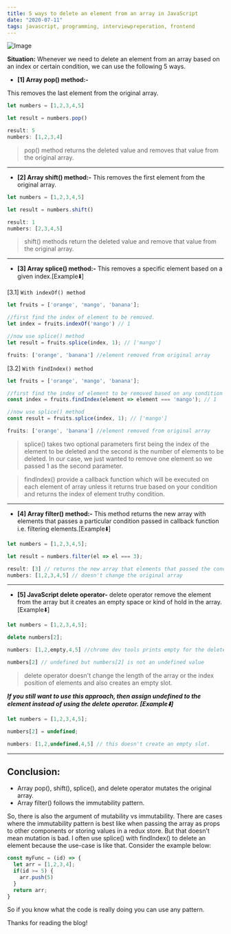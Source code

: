 ```yaml
---
title: 5 ways to delete an element from an array in JavaScript
date: "2020-07-11"
tags: javascript, programming, interviewpreperation, frontend
---
```


![Image](/images/5-ways-to-delete-element-from-array.png)

**Situation:**
Whenever we need to delete an element from an array based on an index or certain condition, we can use the following 5 ways.

- **[1] Array pop() method:-**

This removes the last element from the original array.

```javascript
let numbers = [1,2,3,4,5]

let result = numbers.pop()

result: 5
numbers: [1,2,3,4]
```

> pop() method returns the deleted value and removes that value from the original array.

-----

- **[2] Array shift() method:-**
This removes the first element from the original array.

```javascript
let numbers = [1,2,3,4,5]

let result = numbers.shift()

result: 1
numbers: [2,3,4,5]
```

> shift() methods return the deleted value and remove that value from the original array.

-----

- **[3] Array splice() method:-**
This removes a specific element based on a given index.[Example:arrow_down:]

[3.1] `With indexOf() method`

```javascript
let fruits = ['orange', 'mango', 'banana'];

//first find the index of element to be removed.
let index = fruits.indexOf('mango') // 1

//now use splice() method
let result = fruits.splice(index, 1); // ['mango']

fruits: ['orange', 'banana'] //element removed from original array
```

[3.2] `With findIndex() method`

```javascript
let fruits = ['orange', 'mango', 'banana'];

//first find the index of element to be removed based on any condition
const index = fruits.findIndex(element => element === 'mango'); // 1

//now use splice() method
const result = fruits.splice(index, 1); // ['mango']

fruits: ['orange', 'banana'] //element removed from original array
```

> splice() takes two optional parameters first being the index of the element to be deleted and the second is the number of elements to be deleted. In our case, we just wanted to remove one element so we passed 1 as the second parameter.

> findIndex() provide a callback function which will be executed on each element of array unless it returns true based on your condition and returns the index of element truthy condition.

----

- **[4] Array filter() method:-**
This method returns the new array with elements that passes a particular condition passed in callback function i.e. filtering elements.[Example:arrow_down:]

```javascript
let numbers = [1,2,3,4,5];

let result = numbers.filter(el => el === 3);

result: [3] // returns the new array that elements that passed the condition in callback function
numbers: [1,2,3,4,5] // doesn't change the original array
```

-----

- **[5] JavaScript delete operator-**
delete operator remove the element from the array but it creates an empty space or kind of hold in the array.[Example:arrow_down:]

```javascript
let numbers = [1,2,3,4,5];

delete numbers[2];

numbers: [1,2,empty,4,5] //chrome dev tools prints empty for the deleted value

numbers[2] // undefined but numbers[2] is not an undefined value
```

> delete operator doesn't change the length of the array or the index position of elements and also creates an empty slot.

**_If you still want to use this approach, then assign undefined to the element instead of using the delete operator. [Example:arrow_down:]_**

```javascript
let numbers = [1,2,3,4,5];

numbers[2] = undefined;

numbers: [1,2,undefined,4,5] // this doesn't create an empty slot.
```

----

## Conclusion:

- Array pop(), shift(), splice(), and delete operator mutates the original array.
- Array filter() follows the immutability pattern.

So, there is also the argument of mutability vs immutability. There are cases where the immutability pattern is best like when passing the array as props to other components or storing values in a redux store. But that doesn't mean mutation is bad. I often use splice() with findIndex() to delete an element because the use-case is like that. Consider the example below:

```javascript
const myFunc = (id) => {
  let arr = [1,2,3,4];
  if(id >= 5) {
    arr.push(5) 
  } 
  return arr;
}
```

So if you know what the code is really doing you can use any pattern.

Thanks for reading the blog!
